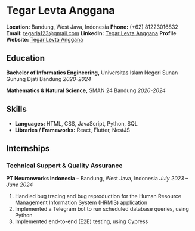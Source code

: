 # Tegar Levta Anggana

**Location:** Bandung, West Java, Indonesia
**Phone:** (+62) 81223016832
**Email:** tegarla123@gmail.com
**LinkedIn:** [Tegar Levta Anggana](https://www.linkedin.com/in/tegar-levta-anggana-a616b1203)
**Profile Website:** [Tegar Levta Anggana](https://gar-portfolio.vercel.app)

## Education

**Bachelor of Informatics Engineering,** Universitas Islam Negeri Sunan Gunung Djati Bandung
*2020-2024*

**Mathematics & Natural Science,** SMAN 24 Bandung
*2020-2024*

## Skills
- **Languages:** HTML, CSS, JavaScript, Python, SQL
- **Libraries / Frameworks:** React, Flutter, NestJS

## Internships

### Technical Support & Quality Assurance
**PT Neuronworks Indonesia** – Bandung, West Java, Indonesia
*July 2023 – June 2024*

1. Handled bug tracing and bug reproduction for the Human Resource Management Information System (HRMIS) application
1. Implemented a Telegram bot to run scheduled database queries, using Python
1. Implemented end-to-end (E2E) testing, using Cypress 